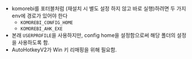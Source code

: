 - komorebi를 포터블처럼 (재설치 시 별도 설정 하지 않고 바로 실행)하려면 두 가지 env에 경로가 있어야 한다
	- `KOMOREBI_CONFIG_HOME`
	- `KOMOREBI_AHK_EXE`
- 본래 `USERPROFILE`을 사용하지만, config home을 설정함으로써 해당 폴더의 설정을 사용하도록 함.
- AutoHotkeyV2가 Win 키 리매핑을 위해 필요함. 
